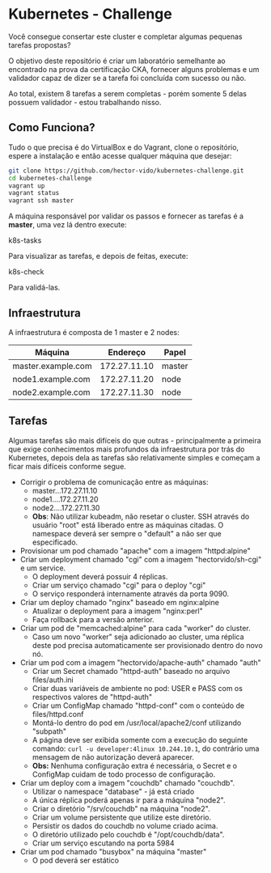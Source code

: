 # Kubernetes - Challenge

Você consegue consertar este cluster e completar algumas pequenas tarefas propostas?

O objetivo deste repositório é criar um laboratório semelhante ao encontrado na prova da certificação CKA, fornecer alguns problemas e um validador capaz de dizer se a tarefa foi concluída com sucesso ou não.

Ao total, existem 8 tarefas a serem completas - porém somente 5 delas possuem validador - estou trabalhando nisso.

## Como Funciona?

Tudo o que precisa é do VirtualBox e do Vagrant, clone o repositório, espere a instalação e então acesse qualquer máquina que desejar:

```bash
git clone https://github.com/hector-vido/kubernetes-challenge.git
cd kubernetes-challenge
vagrant up
vagrant status
vagrant ssh master
```

A máquina responsável por validar os passos e fornecer as tarefas é a **master**, uma vez lá dentro execute:

  k8s-tasks

Para visualizar as tarefas, e depois de feitas, execute:

  k8s-check

Para validá-las.

## Infraestrutura

A infraestrutura é composta de 1 master e 2 nodes:

| Máquina             | Endereço      | Papel         |
|---------------------|---------------|---------------|
| master.example.com  | 172.27.11.10  | master        |
| node1.example.com   | 172.27.11.20  | node          |
| node2.example.com   | 172.27.11.30  | node          |


## Tarefas

Algumas tarefas são mais difíceis do que outras - principalmente a primeira que exige conhecimentos mais profundos da infraestrutura por trás do Kubernetes, depois dela as tarefas são relativamente simples e começam a ficar mais difíceis conforme segue.

- Corrigir o problema de comunicação entre as máquinas:  
  - master...172.27.11.10  
  - node1....172.27.11.20  
  - node2....172.27.11.30  
  - **Obs**: Não utilizar kubeadm, não resetar o cluster. SSH através do usuário "root" está liberado entre as máquinas citadas. O namespace deverá ser sempre o "default" a não ser que especificado.
- Provisionar um pod chamado "apache" com a imagem "httpd:alpine"  
- Criar um deployment chamado "cgi" com a imagem "hectorvido/sh-cgi" e um service.  
  - O deployment deverá possuir 4 réplicas.  
  - Criar um serviço chamado "cgi" para o deploy "cgi"  
  - O serviço responderá internamente através da porta 9090.  
- Criar um deploy chamado "nginx" baseado em nginx:alpine  
  - Atualizar o deployment para a imagem "nginx:perl"  
  - Faça rollback para a versão anterior.  
- Criar um pod de "memcached:alpine" para cada "worker" do cluster.  
  - Caso um novo "worker" seja adicionado ao cluster, uma réplica deste pod precisa automaticamente ser provisionado dentro do novo nó.  
- Criar um pod com a imagem "hectorvido/apache-auth" chamado "auth"  
  - Criar um Secret chamado "httpd-auth" baseado no arquivo files/auth.ini  
  - Criar duas variáveis de ambiente no pod: USER e PASS com os respectivos valores de "httpd-auth"  
  - Criar um ConfigMap chamado "httpd-conf" com o conteúdo de files/httpd.conf  
  - Montá-lo dentro do pod em /usr/local/apache2/conf utilizando "subpath"  
  - A página deve ser exibida somente com a execução do seguinte comando: `curl -u developer:4linux 10.244.10.1`, do contrário uma mensagem de não autorização deverá aparecer.  
  - **Obs:** Nenhuma configuração extra é necessária, o Secret e o ConfigMap cuidam de todo processo de configuração.
- Criar um deploy com a imagem "couchdb" chamado "couchdb".  
  - Utilizar o namespace "database" - já está criado  
  - A única réplica poderá apenas ir para a máquina "node2".  
  - Criar o diretório "/srv/couchdb" na máquina "node2".  
  - Criar um volume persistente que utilize este diretório.  
  - Persistir os dados do couchdb no volume criado acima.  
  - O diretório utilizado pelo couchdb é "/opt/couchdb/data".  
  - Criar um serviço escutando na porta 5984  
- Criar um pod chamado "busybox" na máquina "master"  
  - O pod deverá ser estático  
